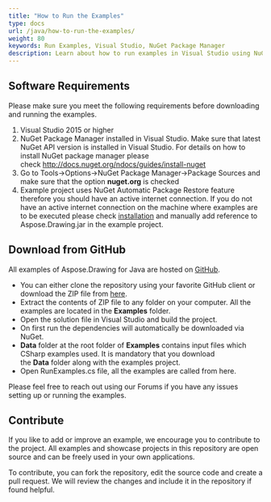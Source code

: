 ```yaml
---
title: "How to Run the Examples"
type: docs
url: /java/how-to-run-the-examples/
weight: 80
keywords: Run Examples, Visual Studio, NuGet Package Manager
description: Learn about how to run examples in Visual Studio using NuGet or manually add reference to dll.
---
```


## **Software Requirements**
Please make sure you meet the following requirements before downloading and running the examples.

1. Visual Studio 2015 or higher
1. NuGet Package Manager installed in Visual Studio. Make sure that latest NuGet API version is installed in Visual Studio. For details on how to install NuGet package manager please check <http://docs.nuget.org/ndocs/guides/install-nuget>
1. Go to Tools->Options->NuGet Package Manager->Package Sources and make sure that the option **nuget.org** is checked
1. Example project uses NuGet Automatic Package Restore feature therefore you should have an active internet connection. If you do not have an active internet connection on the machine where examples are to be executed please check [installation](/drawing/java/installation/) and manually add reference to Aspose.Drawing.jar in the example project.
## **Download from GitHub**
All examples of Aspose.Drawing for Java are hosted on [GitHub](https://github.com/aspose-drawing/Aspose.Drawing-for-Java).

- You can either clone the repository using your favorite GitHub client or download the ZIP file from [here](https://github.com/aspose-drawing/Aspose.Drawing-for-Java/archive/master.zip).
- Extract the contents of ZIP file to any folder on your computer. All the examples are located in the **Examples** folder.
- Open the solution file in Visual Studio and build the project.
- On first run the dependencies will automatically be downloaded via NuGet.
- **Data** folder at the root folder of **Examples** contains input files which CSharp examples used. It is mandatory that you download the **Data** folder along with the examples project.
- Open RunExamples.cs file, all the examples are called from here.

Please feel free to reach out using our Forums if you have any issues setting up or running the examples.
## **Contribute**
If you like to add or improve an example, we encourage you to contribute to the project. All examples and showcase projects in this repository are open source and can be freely used in your own applications.

To contribute, you can fork the repository, edit the source code and create a pull request. We will review the changes and include it in the repository if found helpful.
